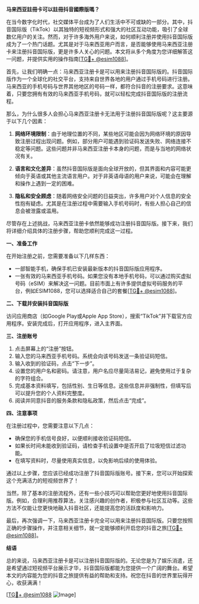 **马来西亚註冊卡可以註冊抖音國際版嗎？**

在当今数字化时代，社交媒体平台成为了人们生活中不可或缺的一部分。其中，抖音国际版（TikTok）以其独特的短视频形式和强大的社区互动功能，吸引了全球数亿用户的关注。然而，对于许多海外用户来说，如何顺利注册并使用抖音国际版成为了一个热门话题。尤其是对于马来西亚用户而言，是否能够使用马来西亚注册卡来注册抖音国际版，更是许多人关心的问题。本文将从多个角度为您详细解答这一问题，并提供实用的操作指南[[TG💪+ @esim1088](https://t.me/s/esim1088)]。

首先，让我们明确一点：马来西亚注册卡是可以用来注册抖音国际版的。抖音国际版作为一个全球化的社交平台，支持来自世界各地的用户通过手机号码进行注册。马来西亚的手机号码与世界其他地区的号码一样，都符合抖音的注册要求。这意味着，只要您拥有有效的马来西亚手机号码，就可以轻松完成抖音国际版的注册流程。

那么，为什么很多人会担心马来西亚注册卡无法用于注册抖音国际版呢？这主要源于以下几个因素：

1. **网络环境限制**：由于地理位置的不同，某些地区可能会因为网络环境的原因导致注册过程出现问题。例如，部分用户可能遇到验证码发送失败、网络连接不稳定等问题。这些问题并非马来西亚注册卡本身的问题，而是与当地的网络状况有关。
   
2. **语言和文化差异**：虽然抖音国际版是面向全球开放的，但其界面和内容可能更倾向于英语或其他主流语言用户。对于非英语母语的用户来说，可能会在理解和操作上遇到一定的困难。

3. **隐私和安全顾虑**：随着网络安全问题的日益突出，许多用户对个人信息的安全性抱有疑虑。尤其是在注册过程中需要输入手机号码时，有些人担心自己的信息会被泄露或滥用。

尽管存在上述挑战，马来西亚注册卡依然能够成功注册抖音国际版。接下来，我们将详细介绍具体的注册步骤，帮助您顺利完成这一过程。

**一、准备工作**

在开始注册之前，您需要准备以下几样东西：

- 一部智能手机，确保手机已安装最新版本的抖音国际版应用程序。
- 一张有效的马来西亚手机号码。如果您没有本地手机号码，可以通过购买虚拟号码（eSIM）来解决这一问题。目前市面上有许多提供虚拟号码服务的平台，例如ESIM1088，您可以选择适合自己的套餐[[TG💪+ @esim1088](https://t.me/s/esim1088)]。

**二、下载并安装抖音国际版**

访问应用商店（如Google Play或Apple App Store），搜索“TikTok”并下载官方应用程序。安装完成后，打开应用程序，进入主界面。

**三、注册账号**

1. 点击屏幕上的“注册”按钮。
2. 输入您的马来西亚手机号码。系统会向该号码发送一条验证码短信。
3. 输入收到的验证码，点击“下一步”。
4. 设置您的用户名和密码。请注意，用户名应尽量简洁易记，避免使用过于复杂的字符组合。
5. 完成基本资料填写，包括性别、生日等信息。这些信息并非强制性，但填写后可以提升您的个人资料完整度。
6. 阅读并同意抖音的服务条款和隐私政策，然后点击“完成”。

**四、注意事项**

在注册过程中，您需要注意以下几点：

- 确保您的手机信号良好，以便顺利接收验证码短信。
- 如果长时间未能收到验证码，请检查手机设置中是否开启了垃圾短信过滤功能。
- 在填写资料时，尽量使用真实信息，以免影响后续的使用体验。

通过以上步骤，您应该已经成功注册了抖音国际版账号。接下来，您可以开始探索这个充满活力的短视频世界了！

当然，除了基本的注册流程外，还有一些小技巧可以帮助您更好地使用抖音国际版。例如，合理利用推荐算法，关注感兴趣的创作者，积极参与社区互动等。这些方法不仅能让您更快地融入抖音社区，还能提高您的活跃度和影响力。

最后，再次强调一下，马来西亚注册卡完全可以用来注册抖音国际版。只要您按照正确的步骤操作，并注意相关细节，就一定能够顺利开启您的抖音之旅[[TG💪+ @esim1088](https://t.me/s/esim1088)]。

**结语**

总的来说，马来西亚注册卡是可以注册抖音国际版的。无论您是为了娱乐消遣，还是希望通过短视频平台展示才华，抖音国际版都能为您提供一个广阔的舞台。希望本文的内容能为您的抖音之旅提供有益的帮助和支持。祝您在抖音的世界里玩得开心，收获满满！

[[TG💪+ @esim1088](https://t.me/s/esim1088) ![Image](https://i.postimg.cc/4NQfJmqS/Snipaste-2025-05-13-00-14-12.png)]